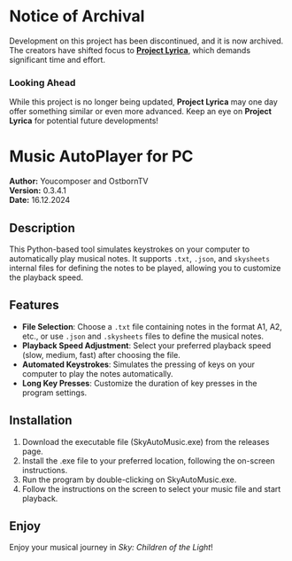 # Notice of Archival

Development on this project has been discontinued, and it is now archived. The creators have shifted focus to [**Project Lyrica**](https://github.com/OstbornTV/ProjectLyrica), which demands significant time and effort. 

### Looking Ahead

While this project is no longer being updated, **Project Lyrica** may one day offer something similar or even more advanced. Keep an eye on **Project Lyrica** for potential future developments!

# Music AutoPlayer for PC

**Author:** Youcomposer and OstbornTV  
**Version:** 0.3.4.1  
**Date:** 16.12.2024  

## Description

This Python-based tool simulates keystrokes on your computer to automatically play musical notes. It supports `.txt`, `.json`, and `skysheets` internal files for defining the notes to be played, allowing you to customize the playback speed.

## Features

- **File Selection**: Choose a `.txt` file containing notes in the format A1, A2, etc., or use `.json` and `.skysheets` files to define the musical notes.
- **Playback Speed Adjustment**: Select your preferred playback speed (slow, medium, fast) after choosing the file.
- **Automated Keystrokes**: Simulates the pressing of keys on your computer to play the notes automatically.
- **Long Key Presses**: Customize the duration of key presses in the program settings.

## Installation

1. Download the executable file (SkyAutoMusic.exe) from the releases page.
2. Install the .exe file to your preferred location, following the on-screen instructions.
3. Run the program by double-clicking on SkyAutoMusic.exe.
4. Follow the instructions on the screen to select your music file and start playback.

## Enjoy
Enjoy your musical journey in *Sky: Children of the Light*!
